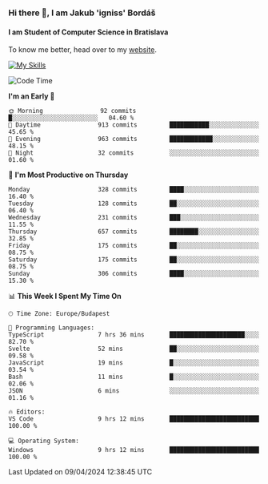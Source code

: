 ### Hi there 👋, I am Jakub 'igniss' Bordáš

#### I am Student of Computer Science in Bratislava
To know me better, head over to my [website](https://bordas.sk).

[![My Skills](https://skillicons.dev/icons?i=js,html,css,figma,svelte,java,kotlin,python,postgresql,typescript,nest,nodejs)](https://bordas.sk)


<!--START_SECTION:waka-->
![Code Time](http://img.shields.io/badge/Code%20Time-1%2C463%20hrs-blue)

**I'm an Early 🐤** 

```text
🌞 Morning                92 commits          █░░░░░░░░░░░░░░░░░░░░░░░░   04.60 % 
🌆 Daytime                913 commits         ███████████░░░░░░░░░░░░░░   45.65 % 
🌃 Evening                963 commits         ████████████░░░░░░░░░░░░░   48.15 % 
🌙 Night                  32 commits          ░░░░░░░░░░░░░░░░░░░░░░░░░   01.60 % 
```
📅 **I'm Most Productive on Thursday** 

```text
Monday                   328 commits         ████░░░░░░░░░░░░░░░░░░░░░   16.40 % 
Tuesday                  128 commits         ██░░░░░░░░░░░░░░░░░░░░░░░   06.40 % 
Wednesday                231 commits         ███░░░░░░░░░░░░░░░░░░░░░░   11.55 % 
Thursday                 657 commits         ████████░░░░░░░░░░░░░░░░░   32.85 % 
Friday                   175 commits         ██░░░░░░░░░░░░░░░░░░░░░░░   08.75 % 
Saturday                 175 commits         ██░░░░░░░░░░░░░░░░░░░░░░░   08.75 % 
Sunday                   306 commits         ████░░░░░░░░░░░░░░░░░░░░░   15.30 % 
```


📊 **This Week I Spent My Time On** 

```text
🕑︎ Time Zone: Europe/Budapest

💬 Programming Languages: 
TypeScript               7 hrs 36 mins       █████████████████████░░░░   82.70 % 
Svelte                   52 mins             ██░░░░░░░░░░░░░░░░░░░░░░░   09.58 % 
JavaScript               19 mins             █░░░░░░░░░░░░░░░░░░░░░░░░   03.54 % 
Bash                     11 mins             █░░░░░░░░░░░░░░░░░░░░░░░░   02.06 % 
JSON                     6 mins              ░░░░░░░░░░░░░░░░░░░░░░░░░   01.16 % 

🔥 Editors: 
VS Code                  9 hrs 12 mins       █████████████████████████   100.00 % 

💻 Operating System: 
Windows                  9 hrs 12 mins       █████████████████████████   100.00 % 
```


 Last Updated on 09/04/2024 12:38:45 UTC
<!--END_SECTION:waka-->
